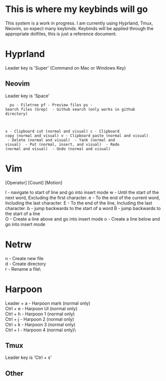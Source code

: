 # This is where my keybinds will go

This system is a work in progress. I am currently using Hyprland, Tmux, Neovim, so expect many keybinds.
Keybinds will be applied through the appropriate dotfiles, this is just a reference document.

# Hyprland
Leader key is 'Super' (Command on Mac or Windows Key)

## Neovim
Leader key is 'Space'

<code>&nbsp;
<leader>pv      - Filetree
<leader>pf      - Preview files
<leader>ps      - Search files      (Grep)
<Ctrl-p>        - Github search     (only works in github directory)

<leader>x       - Clipboard cut 	(normal and visual)
<leader>c       - Clipboard copy	(normal and visual)
<leader>v       - Clipboard paste	(normal and visual)
<Ctrl-x>        - Delete		    (normal and visual)
<Ctrl-c> 	    - Yank              (normal and visual)
<Ctrl-v> 	    - Put               (normal, insert, and visual)
<Ctrl-r>	    - Redo              (normal and visual)
<Ctrl-z> 	    - Undo              (normal and visual)
</code>

# Vim
[Operator] [Count] [Motion]

I   - navigate to start of line and go into insert mode
w 	- Until the start of the next word, Excluding the first character.
e 	- To the end of the current word, Including the last character.
E 	- To the end of the line, Including the last character.
b   - jump backwards to the start of a word 
B   - jump backwards to the start of a line   
O   - Create a line above and go into insert mode
o   - Create a line below and go into insert mode

# Netrw
n  	   - Create new file\
d  	   - Create directory\
r 	   - Rename a file\

# Harpoon
Leader + a      - Harpoon mark	(normal only)\
Ctrl + e        - Harpoon UI	(normal only)\
Ctrl + h 	    - Harpoon 1		(normal only)\
Ctrl + j 	    - Harpoon 2		(normal only)\
Ctrl + k 	    - Harpoon 3		(normal only)\
Ctrl + l 	    - Harpoon 4		(normal only)\


## Tmux
Leader key is 'Ctrl + s'

## Other
